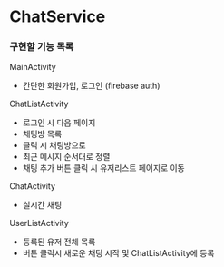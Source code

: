 # ChatService

### 구현할 기능 목록
MainActivity
- 간단한 회원가입, 로그인 (firebase auth)

ChatListActivity
- 로그인 시 다음 페이지
- 채팅방 목록
- 클릭 시 채팅방으로
- 최근 메시지 순서대로 정렬
- 채팅 추가 버튼 클릭 시 유저리스트 페이지로 이동

ChatActivity
- 실시간 채팅

UserListActivity
- 등록된 유저 전체 목록
- 버튼 클릭시 새로운 채팅 시작 및 ChatListActivity에 등록
